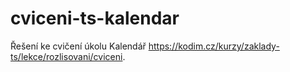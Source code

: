 # cviceni-ts-kalendar

Řešení ke cvičení úkolu Kalendář https://kodim.cz/kurzy/zaklady-ts/lekce/rozlisovani/cviceni.
